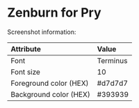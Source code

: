 Zenburn for Pry
===============

Screenshot information:

| Attribute              | Value
|:-----------------------|:----------------------
| Font                   | Terminus
| Font size              | 10
| Foreground color (HEX) | #d7d7d7
| Background color (HEX) | #393939
